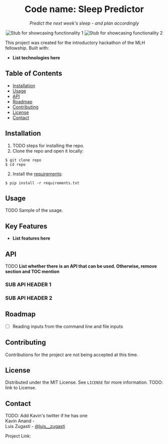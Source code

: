 <h1 align="center">
	<strong>Code name:</strong> Sleep Predictor
</h1>
<article>
  <p align="center">
    <em>Predict the next week's sleep - and plan accordingly</em>
  </p>
    
  <div align="center">
    <img src="" alt="Stub for showcasing functionality 1"/>
    <img src="" alt="Stub for showcasing functionality 2"/>
  </div>
</article>
  
This project was created for the introductory hackathon of the MLH fellowship. Built with:
 - **List technologies here**

## Table of Contents


  - [Installation](#installation)
  - [Usage](#usage)
  - [API](#api)
  - [Roadmap](#roadmap)
  - [Contributing](#contributing)
  - [License](#license)
  - [Contact](#contact)


## Installation 

1. TODO steps for installing the repo.
2. Clone the repo and open it locally:
```
$ git clone repo
$ cd repo
```

2. Install the [requirements]():
```
$ pip install -r requirements.txt
```

## Usage

TODO Sample of the usage.

## Key Features

- **List features here**

## API

TODO **List whether there is an API that can be used. Otherwise, remove section and TOC mention**

### SUB API HEADER 1

### SUB API HEADER 2

## Roadmap

- [ ] Reading inputs from the command line and file inputs

## Contributing

Contributions for the project are not being accepted at this time.

## License

Distributed under the MIT License. See `LICENSE` for more information.
TODO: link to License.

## Contact

TODO: Add Kavin's twitter if he has one  
Kavin Anand - []()  
Luis Zugasti - [@luis\_\_zugasti](https://twitter.com/luis__zugasti)

Project Link: []()
